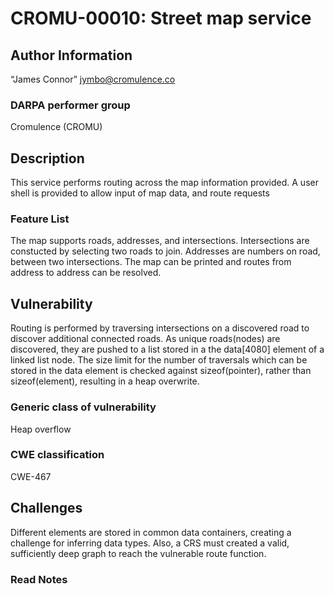 # CROMU-00010: Street map service

## Author Information

“James Connor” <jymbo@cromulence.co>

### DARPA performer group
Cromulence (CROMU)

## Description
This service performs routing across the map information provided. A user shell is
provided to allow input of map data, and route requests   

### Feature List
The map supports roads, addresses, and intersections.  Intersections are constucted 
by selecting two roads to join.  Addresses are numbers on road, between two 
intersections. The map can be printed and routes from address to address can be 
resolved.


## Vulnerability
Routing is performed by traversing intersections on a discovered road to discover 
additional connected roads.  As unique roads(nodes) are discovered, they are pushed
to a list stored in a the data[4080] element of a linked list node.  The size limit 
for the number of traversals which can be stored in the data element is checked 
against sizeof(pointer), rather than sizeof(element), resulting in a heap overwrite.

### Generic class of vulnerability
Heap overflow
### CWE classification
CWE-467
## Challenges
Different elements are stored in common data containers, creating a challenge for
inferring data types.  Also, a CRS must created a valid, sufficiently deep graph to 
reach the vulnerable route function.


### Read Notes
